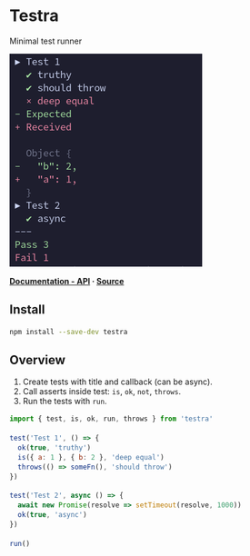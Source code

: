 # Testra

Minimal test runner

![Screenshot](docs/screenshot.png)

**[Documentation - API](https://eliot-akira.github.io/testra/api/) · [Source](https://github.com/eliot-akira/testra)**

## Install

```sh
npm install --save-dev testra
```

## Overview

1. Create tests with title and callback (can be async).
2. Call asserts inside test: `is`, `ok`, `not`, `throws`.
3. Run the tests with `run`.

```js
import { test, is, ok, run, throws } from 'testra'

test('Test 1', () => {
  ok(true, 'truthy')
  is({ a: 1 }, { b: 2 }, 'deep equal')
  throws(() => someFn(), 'should throw')
})

test('Test 2', async () => {
  await new Promise(resolve => setTimeout(resolve, 1000))
  ok(true, 'async')
})

run()
```
